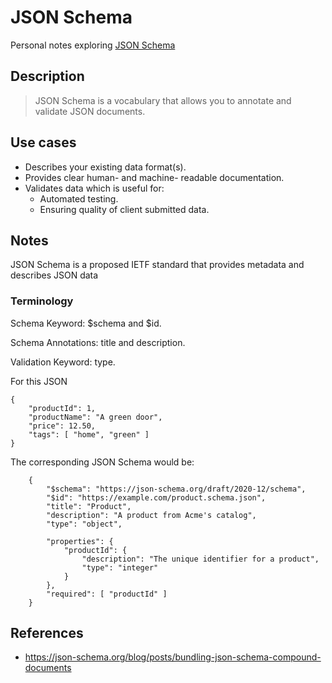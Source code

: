 # JSON Schema

Personal notes exploring [JSON Schema](https://json-schema.org/)

## Description

> JSON Schema is a vocabulary that allows you to annotate and validate JSON documents.


## Use cases
- Describes your existing data format(s).
- Provides clear human- and machine- readable documentation.
- Validates data which is useful for:
   - Automated testing.
   - Ensuring quality of client submitted data.



## Notes
JSON Schema is a proposed IETF standard that provides metadata and describes JSON data


### Terminology

Schema Keyword: $schema and $id.

Schema Annotations: title and description.

Validation Keyword: type.


For this JSON

    {
        "productId": 1,
        "productName": "A green door",
        "price": 12.50,
        "tags": [ "home", "green" ]
    }


The corresponding JSON Schema would be:

        {
            "$schema": "https://json-schema.org/draft/2020-12/schema",
            "$id": "https://example.com/product.schema.json",
            "title": "Product",
            "description": "A product from Acme's catalog",
            "type": "object",

            "properties": {
                "productId": {
                    "description": "The unique identifier for a product",
                    "type": "integer"
                }
            },
            "required": [ "productId" ]
        }



## References
 - https://json-schema.org/blog/posts/bundling-json-schema-compound-documents
